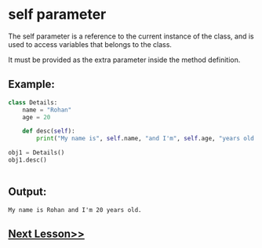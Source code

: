 # self parameter
The self parameter is a reference to the current instance of the class, and is used to access variables that belongs to the class.

It must be provided as the extra parameter inside the method definition. 

 

## Example:
```python
class Details:
    name = "Rohan"
    age = 20

    def desc(self):
        print("My name is", self.name, "and I'm", self.age, "years old.")

obj1 = Details()
obj1.desc()
 
```
## Output:
```
My name is Rohan and I'm 20 years old.
```
## [Next Lesson>>](https://replit.com/@codewithharry/58-Day58-Constructors)